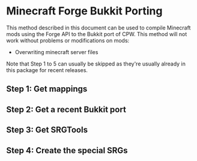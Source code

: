 Minecraft Forge Bukkit Porting
==============================
This method described in this document can be used to compile Minecraft mods using the Forge API to the Bukkit port of CPW.
This method will not work without problems or modifications on mods:
  - Overwriting minecraft server files
  
Note that Step 1 to 5 can usually be skipped as they're usually already in this package for recent releases.

Step 1: Get mappings
--------------------

Step 2: Get a recent Bukkit port
--------------------------------

Step 3: Get SRGTools
--------------------

Step 4: Create the special SRGs
-------------------------------

